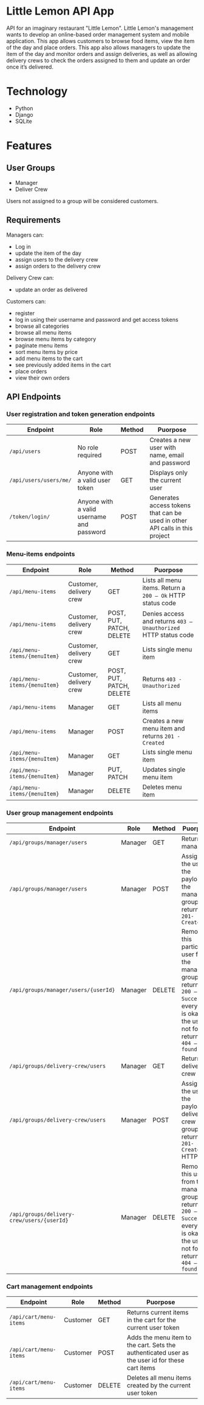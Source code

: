 # Little Lemon API App
API for an imaginary restaurant "Little Lemon". Little Lemon's management wants to develop an online-based order management system and mobile application. This app allows customers to browse food items, view the item of the day and place orders. This app also allows managers to update the item of the day and monitor orders and assign deliveries, as well as allowing delivery crews to check the orders assigned to them and update an order once it’s delivered.

# Technology
- Python
- Django
- SQLite

# Features
## User Groups
- Manager
- Deliver Crew
  
Users not assigned to a group will be considered customers.

## Requirements
Managers can: 
- Log in
- update the item of the day
- assign users to the delivery crew
- assign orders to the delivery crew

Delivery Crew can:
- update an order as delivered

Customers can:
- register
- log in using their username and password and get access tokens
- browse all categories
- browse all menu items
- browse menu items by category
- paginate menu items
- sort menu items by price
- add menu items to the cart
- see previously added items in the cart
- place orders
- view their own orders

## API Endpoints
### User registration and token generation endpoints 
|Endpoint              |Role                                        |Method |Puorpose                                                                    |                         
|----------------------|--------------------------------------------|-------|----------------------------------------------------------------------------|
|`/api/users`          |No role required                            |POST   |Creates a new user with name, email and password                            |
|`/api/users/users/me/`|Anyone with a valid user token              |GET    |Displays only the current user                                              |
|`/token/login/`       |Anyone with a valid username and password   |POST   |Generates access tokens that can be used in other API calls in this project |

### Menu-items endpoints
|Endpoint                     |Role                    |Method                   |Puorpose                                                        |                         
|-----------------------------|------------------------|-------------------------|----------------------------------------------------------------|
|`/api/menu-items`            |Customer, delivery crew |GET                      |Lists all menu items. Return a `200 – Ok` HTTP status code      |
|`/api/menu-items`            |Customer, delivery crew |POST, PUT, PATCH, DELETE |Denies access and returns `403 – Unauthorized` HTTP status code |
|`/api/menu-items/{menuItem}` |Customer, delivery crew |GET                      |Lists single menu item                                          |
|`/api/menu-items/{menuItem}` |Customer, delivery crew |POST, PUT, PATCH, DELETE |Returns `403 - Unauthorized`                                    |
|`/api/menu-items`            |Manager                 |GET                      |Lists all menu items                                            |
|`/api/menu-items`            |Manager                 |POST                     |Creates a new menu item and returns `201 - Created`             |
|`/api/menu-items/{menuItem}` |Manager                 |GET                      |Lists single menu item                                          |
|`/api/menu-items/{menuItem}` |Manager                 |PUT, PATCH               |Updates single menu item                                        |
|`/api/menu-items/{menuItem}` |Manager                 |DELETE                   |Deletes menu item                                               |

### User group management endpoints
|Endpoint                                   |Role    |Method |Puorpose                                                                                                                                                   |                         
|-------------------------------------------|--------|-------|-----------------------------------------------------------------------------------------------------------------------------------------------------------|
|`/api/groups/manager/users`                |Manager |GET    |Returns all managers                                                                                                                                       |
|`/api/groups/manager/users`                |Manager |POST   |Assigns the user in the payload to the manager group and returns `201-Created`                                                                             |
|`/api/groups/manager/users/{userId}`       |Manager |DELETE |Removes this particular user from the manager group and returns `200 – Success` if everything is okay. If the user is not found, returns `404 – Not found` |
|`/api/groups/delivery-crew/users`          |Manager |GET    |Returns all delivery crew                                                                                                                                  |
|`/api/groups/delivery-crew/users`          |Manager |POST   |Assigns the user in the payload to delivery crew group and returns `201-Created` HTTP                                                                      |
|`/api/groups/delivery-crew/users/{userId}` |Manager |DELETE |Removes this user from the manager group and returns `200 – Success` if everything is okay. If the user is not found, returns  `404 – Not found`           |

### Cart management endpoints 
|Endpoint               |Role     |Method |Puorpose                                                                                        |                         
|-----------------------|---------|-------|------------------------------------------------------------------------------------------------|
|`/api/cart/menu-items` |Customer |GET    |Returns current items in the cart for the current user token                                    |
|`/api/cart/menu-items` |Customer |POST   |Adds the menu item to the cart. Sets the authenticated user as the user id for these cart items |
|`/api/cart/menu-items` |Customer |DELETE |Deletes all menu items created by the current user token                                        |







